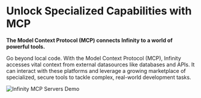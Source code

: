 # Unlock Specialized Capabilities with MCP

**The Model Context Protocol (MCP) connects Infinity to a world of powerful tools.**

Go beyond local code. With the Model Context Protocol (MCP), Infinity accesses vital context from external datasources like databases and APIs. It can interact with these platforms and leverage a growing marketplace of specialized, secure tools to tackle complex, real-world development tasks.

![Infinity MCP Servers Demo](https://storage.googleapis.com/infinity_public_images/docs/assets/clines-mcp-servers-4_compress.webp)
